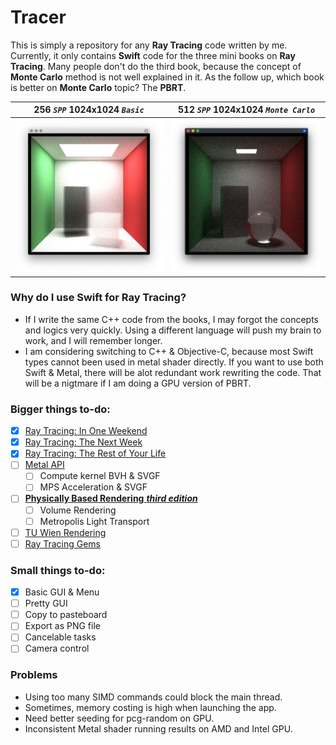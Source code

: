 # Tracer
This is simply a repository for any **Ray Tracing** code written by me. Currently, it only contains **Swift** code for the three mini books on **Ray Tracing**. Many people don't do the third book, because the concept of **Monte Carlo** method is not well explained in it. As the follow up, which book is better on **Monte Carlo** topic? The **PBRT**. 

256 *`SPP`* 1024x1024 *`Basic`*  | 512 *`SPP`* 1024x1024 *`Monte Carlo`*
:---:|:---:
![](Captures/capture_c.png) | ![](Captures/capture_d.png)


### Why do I use Swift for Ray Tracing?
- If I write the same C++ code from the books, I may forgot the concepts and logics very quickly. Using a different language will push my brain to work, and I will remember longer. 
- I am considering switching to C++ & Objective-C, because most Swift types cannot been used in metal shader directly. If you want to use both Swift & Metal, there will be alot redundant work rewriting the code. That will be a nigtmare if I am doing a GPU version of PBRT.

### Bigger things to-do:
- [x] [Ray Tracing: In One Weekend](https://raytracing.github.io/books/RayTracingInOneWeekend.html)
- [x] [Ray Tracing: The Next Week](https://raytracing.github.io/books/RayTracingTheNextWeek.html)
- [x] [Ray Tracing: The Rest of Your Life](https://raytracing.github.io/books/RayTracingTheRestOfYourLife.html)
- [ ] [Metal API](https://developer.apple.com/documentation/metal)
    - [ ] Compute kernel BVH & SVGF
    - [ ] MPS Acceleration & SVGF
- [ ] [**Physically Based Rendering** __*third edition*__](http://www.pbr-book.org/)
    - [ ] Volume Rendering
    - [ ] Metropolis Light Transport
   
- [ ] [TU Wien Rendering](https://www.cg.tuwien.ac.at/courses/Rendering/VU.SS2020.html)
- [ ] [Ray Tracing Gems](https://www.realtimerendering.com/raytracinggems/)

### Small things to-do:
- [x] Basic GUI & Menu
- [ ] Pretty GUI 
- [ ] Copy to pasteboard
- [ ] Export as PNG file
- [ ] Cancelable tasks 
- [ ] Camera control

### Problems
- Using too many SIMD commands could block the main thread.
- Sometimes, memory costing is high when launching the app.
- Need better seeding for pcg-random on GPU.
- Inconsistent Metal shader running results on AMD and Intel GPU.

